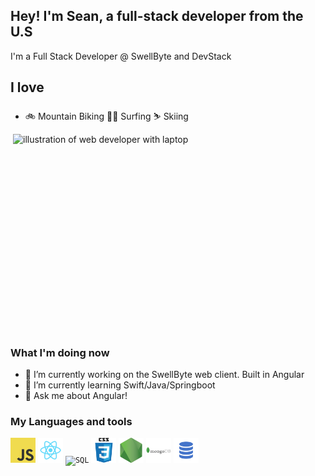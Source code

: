 ## Hey! I'm Sean, a full-stack developer from the U.S

I'm a Full Stack Developer @ SwellByte and DevStack 

## I love 
- 🚲 Mountain Biking 🏄‍♂️ Surfing ⛷ Skiing

<img align="right" alt="illustration of web developer with laptop" src="https://oostou.com/assets/undraw_web_developer_p3e5.svg?format=webp" width="500" height="340" />

### What I'm doing now

- 🔭 I’m currently working on the SwellByte web client. Built in Angular
- 🌱 I’m currently learning Swift/Java/Springboot
- 💬 Ask me about Angular!

### My Languages and tools

<code><img height="40" alt="Javascript" src="https://raw.githubusercontent.com/github/explore/80688e429a7d4ef2fca1e82350fe8e3517d3494d/topics/javascript/javascript.png"></code>
<code><img height="40" alt="React" src="https://raw.githubusercontent.com/github/explore/80688e429a7d4ef2fca1e82350fe8e3517d3494d/topics/react/react.png"></code>
<code><img height="40" alt="SQL" src="https://img.icons8.com/color/344/angularjs.png"></code>
<code><img height="40" alt="CSS" src="https://raw.githubusercontent.com/github/explore/80688e429a7d4ef2fca1e82350fe8e3517d3494d/topics/css/css.png"></code>
<code><img height="40" alt="nodeJs" src="https://raw.githubusercontent.com/github/explore/80688e429a7d4ef2fca1e82350fe8e3517d3494d/topics/nodejs/nodejs.png"></code>
<code><img height="40" alt="MongoDB" src="https://raw.githubusercontent.com/github/explore/80688e429a7d4ef2fca1e82350fe8e3517d3494d/topics/mongodb/mongodb.png"></code>
<code><img height="40" alt="SQL" src="https://raw.githubusercontent.com/github/explore/80688e429a7d4ef2fca1e82350fe8e3517d3494d/topics/sql/sql.png"></code>

